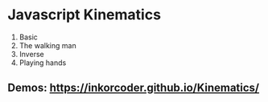 # Javascript Kinematics

1. Basic
2. The walking man
3. Inverse
4. Playing hands

## Demos: https://inkorcoder.github.io/Kinematics/